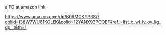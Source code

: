 
a FD at amazon link

https://www.amazon.com/dp/B09MCKYP3S/?coliid=I38W7WU61KOLEK&colid=12YANX93POQEF&ref_=list_c_wl_lv_ov_lig_dp_it&th=1


